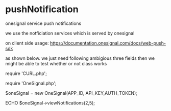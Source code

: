 # pushNotification
onesignal service push notifications

we use the notficiation services which is served by onesignal

on client side usage:
https://documentation.onesignal.com/docs/web-push-sdk

as shown below. we just need following ambigious three fields then we might be able to test whether or not class works

require 'CURL.php'; 

require 'OneSignal.php';

$oneSignal = new  OneSignal(APP_ID, API_KEY,AUTH_TOKEN);

ECHO $oneSignal->viewNotifications(2,5);

